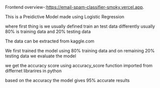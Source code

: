 Frontend overview-:https://email-spam-classifier-smoky.vercel.app.

This is a Preidictive Model made using Logistic Regression

where first thing is we usually defined train an test data differently usually 80% is training data and 20% testing data

The data can be extracted from kaggle.com 

We first trained the model using 80% training data and on remaining 20% testing data we evaluate the model

we get the accuracy score using accuracy_score function imported from differnet librarires in python

based on the accuracy the model gives 95% accurate results
